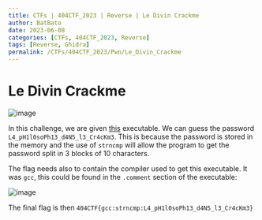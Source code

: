 ```yaml
---
title: CTFs | 404CTF_2023 | Reverse | Le Divin Crackme
author: BatBato
date: 2023-06-08
categories: [CTFs, 404CTF_2023, Reverse]
tags: [Reverse, Ghidra]
permalink: /CTFs/404CTF_2023/Pwn/Le_Divin_Crackme
---
```


# Le Divin Crackme

![image](https://github.com/Nouman404/nouman404.github.io/assets/73934639/e658c7c6-a501-4308-96b9-276d077f766a)

In this challenge, we are given [this]() executable. We can guess the password `L4_pH1l0soPh13_d4N5_l3_Cr4cKm3`. This is because the password is stored in the memory and the use of `strncmp` will allow the program to get the password split in 3 blocks of 10 characters.

The flag needs also to contain the compiler used to get this executable. It was `gcc`, this could be found in the `.comment` section of the executable:

![image](https://github.com/Nouman404/nouman404.github.io/assets/73934639/9f456459-d26c-4335-a4b4-414c4f77c58c)

The final flag is then `404CTF{gcc:strncmp:L4_pH1l0soPh13_d4N5_l3_Cr4cKm3}`
